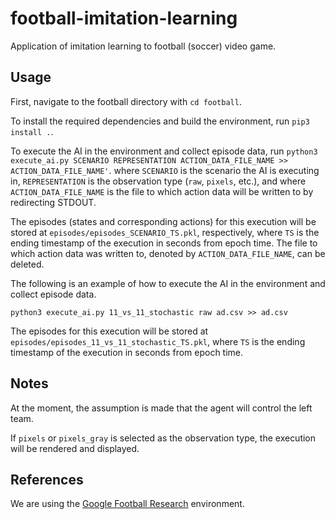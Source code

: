 # football-imitation-learning

Application of imitation learning to football (soccer) video game.

## Usage

First, navigate to the football directory with `cd football`.

To install the required dependencies and build the environment, run `pip3 install .`.

To execute the AI in the environment and collect episode data, run `python3 execute_ai.py SCENARIO REPRESENTATION ACTION_DATA_FILE_NAME >> ACTION_DATA_FILE_NAME'`. where `SCENARIO` is the scenario the AI is executing in, `REPRESENTATION` is the observation type (`raw`, `pixels`, etc.), and where `ACTION_DATA_FILE_NAME` is the file to which action data will be written to by redirecting STDOUT.

The episodes (states and corresponding actions) for this execution will be stored at `episodes/episodes_SCENARIO_TS.pkl`, respectively, where `TS` is the ending timestamp of the execution in seconds from epoch time. The file to which action data was written to, denoted by `ACTION_DATA_FILE_NAME`, can be deleted.

The following is an example of how to execute the AI in the environment and collect episode data.

```
python3 execute_ai.py 11_vs_11_stochastic raw ad.csv >> ad.csv
```

The episodes for this execution will be stored at `episodes/episodes_11_vs_11_stochastic_TS.pkl`, where `TS` is the ending timestamp of the execution in seconds from epoch time.

## Notes

At the moment, the assumption is made that the agent will control the left team.

If `pixels` or `pixels_gray` is selected as the observation type, the execution will be rendered and displayed.

## References

We are using the [Google Football Research](https://ai.googleblog.com/2019/06/introducing-google-research-football.html) environment.

